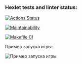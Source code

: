 ### Hexlet tests and linter status:
[![Actions Status](https://github.com/dbulyk/java-project-lvl1/workflows/hexlet-check/badge.svg)](https://github.com/dbulyk/java-project-lvl1/actions)

[![Maintainability](https://api.codeclimate.com/v1/badges/a99a88d28ad37a79dbf6/maintainability)](https://codeclimate.com/github/codeclimate/codeclimate/maintainability)

[![Makefile CI](https://github.com/dbulyk/java-project-lvl1/actions/workflows/makefile.yml/badge.svg?branch=main&event=push)](https://github.com/dbulyk/java-project-lvl1/actions/workflows/makefile.yml)

Пример запуска игры:

![Пример запуска игры](https://github.com/dbulyk/java-project-lvl1/blob/main/img.png)
